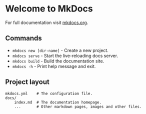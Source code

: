# Welcome to MkDocs

For full documentation visit [mkdocs.org](https://www.mkdocs.org).

## Commands

* `mkdocs new [dir-name]` - Create a new project.
* `mkdocs serve` - Start the live-reloading docs server.
* `mkdocs build` - Build the documentation site.
* `mkdocs -h` - Print help message and exit.

## Project layout

    mkdocs.yml    # The configuration file.
    docs/
        index.md  # The documentation homepage.
        ...       # Other markdown pages, images and other files.
<!-- > **Need it offline?**  
> 👉 [Download the full lab as PDF](pdf/index.pdf){target=_blank} -->

